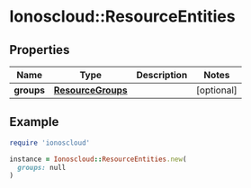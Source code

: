 # Ionoscloud::ResourceEntities

## Properties

| Name | Type | Description | Notes |
| ---- | ---- | ----------- | ----- |
| **groups** | [**ResourceGroups**](ResourceGroups.md) |  | [optional] |

## Example

```ruby
require 'ionoscloud'

instance = Ionoscloud::ResourceEntities.new(
  groups: null
)
```

